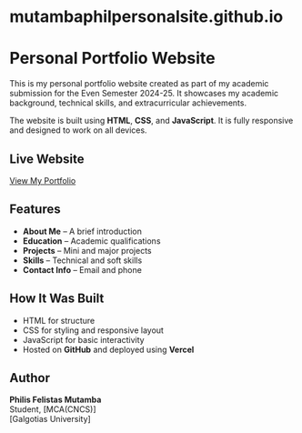# mutambaphilpersonalsite.github.io
# Personal Portfolio Website

This is my personal portfolio website created as part of my academic submission for the Even Semester 2024-25. It showcases my academic background, technical skills, and extracurricular achievements.

The website is built using **HTML**, **CSS**, and **JavaScript**. It is fully responsive and designed to work on all devices.

## Live Website

[View My Portfolio](https://your-portfolio.vercel.app)

## Features

- **About Me** – A brief introduction
- **Education** – Academic qualifications
- **Projects** – Mini and major projects
- **Skills** – Technical and soft skills
- **Contact Info** – Email and phone

## How It Was Built

- HTML for structure
- CSS for styling and responsive layout
- JavaScript for basic interactivity
- Hosted on **GitHub** and deployed using **Vercel**

## Author

**Philis Felistas Mutamba**  
Student, [MCA(CNCS)]  
[Galgotias University]

